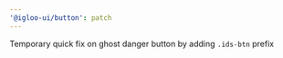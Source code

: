```yaml
---
'@igloo-ui/button': patch
---
```


Temporary quick fix on ghost danger button by adding `.ids-btn` prefix
